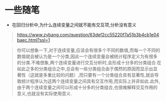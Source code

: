# 一些随笔
- 在回归分析中,为什么连续变量之间就不能有交互项,分析没有意义  

> https://www.zybang.com/question/63def2cc55220f7a51b3b4cb1e04baec.html?ssl=1  


> 你可以想象一下,对于连续变量,应该会有很多个不同的数值,而每一个不同的数值就会被认为是一个分类,因此一个连续变量会被统计程序定义为有很多的分类.不难想象,两个连续变量进行交互分析时,会形成十分多的分类组合.在如此之多的分类组合之中,总会有一些分类组合由于偶然的原因而显示出显著性（这就是多重比较的问题）,而只要有一个分类组合具有显著性,就会导致统计程序认为这两个连续变量之间具有交互作用,而实际上并非如此.此外,由于两个连续变量之间可以形成十分多的分类组合,也很难解释交互作用的意义,也就没有实际使用意义.
